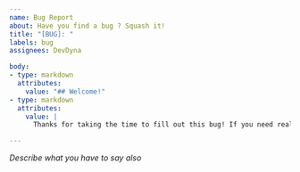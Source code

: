```yaml
---
name: Bug Report
about: Have you find a bug ? Squash it!
title: "[BUG]: "
labels: bug 
assignees: DevDyna

body:
- type: markdown
  attributes:
    value: "## Welcome!"
- type: markdown
  attributes:
    value: |
      Thanks for taking the time to fill out this bug! If you need real-time help, join us on Discord.

---
```


*Describe what you have to say*
*also*
